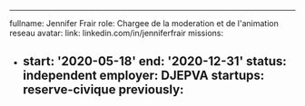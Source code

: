 ---
fullname: Jennifer Frair
role: Chargee de la moderation et de l'animation reseau
avatar:
link: linkedin.com/in/jenniferfrair
missions:
  - start: '2020-05-18'
  end: '2020-12-31'
status: independent
    employer: DJEPVA
startups: reserve-civique
previously:
    - 
